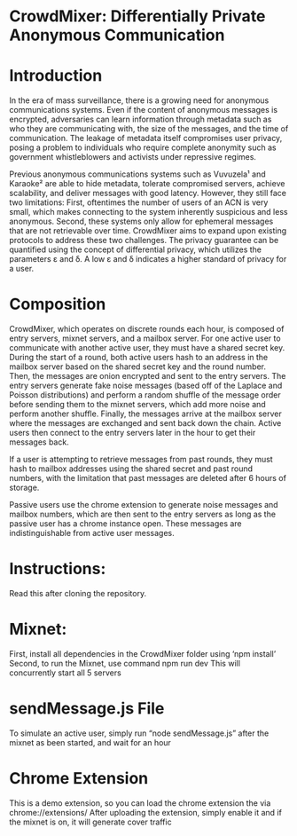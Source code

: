 # CrowdMixer: Differentially Private Anonymous Communication


# Introduction
In the era of mass surveillance, there is a growing need for anonymous communications systems. Even if the content of anonymous messages is encrypted, adversaries can learn information through metadata such as who they are communicating with, the size of the messages, and the time of communication. The leakage of metadata itself compromises user privacy, posing a problem to individuals who require complete anonymity such as government whistleblowers and activists under repressive regimes. 

Previous anonymous communications systems such as Vuvuzela¹ and Karaoke² are able to hide metadata, tolerate compromised servers, achieve scalability, and deliver messages with good latency. However, they still face two limitations: First, oftentimes the number of users of an ACN is very small, which makes connecting to the system inherently suspicious and less anonymous. Second, these systems only allow for ephemeral messages that are not retrievable over time. CrowdMixer aims to expand upon existing protocols to address these two challenges. The privacy guarantee can be quantified using the concept of differential privacy, which utilizes the parameters ε and δ. A low ε and δ indicates a higher standard of privacy for a user. 

# Composition
CrowdMixer, which operates on discrete rounds each hour, is composed of entry servers, mixnet servers, and a mailbox server. For one active user to communicate with another active user, they must have a shared secret key. During the start of a round, both active users hash to an address in the mailbox server based on the shared secret key and the round number. Then, the messages are onion encrypted and sent to the entry servers. The entry servers generate fake noise messages (based off of the Laplace and Poisson distributions) and perform a random shuffle of the message order before sending them to the mixnet servers, which add more noise and perform another shuffle. Finally, the messages arrive at the mailbox server where the messages are exchanged and sent back down the chain. Active users then connect to the entry servers later in the hour to get their messages back.

If a user is attempting to retrieve messages from past rounds, they must hash to mailbox addresses using the shared secret and past round numbers, with the limitation that past messages are deleted after 6 hours of storage. 

Passive users use the chrome extension to generate noise messages and mailbox numbers, which are then sent to the entry servers as long as the passive user has a chrome instance open. These messages are indistinguishable from active user messages. 

# Instructions: 
Read this after cloning the repository. 

# Mixnet:
First, install all dependencies in the CrowdMixer folder using ‘npm install’
Second, to run the Mixnet, use command npm run dev
This will concurrently start all 5 servers

# sendMessage.js File
To simulate an active user, simply run “node sendMessage.js” after the mixnet as been started, and wait for an hour

# Chrome Extension
This is a demo extension, so you can load the chrome extension the via chrome://extensions/
After uploading the extension, simply enable it and if the mixnet is on, it will generate cover traffic 

